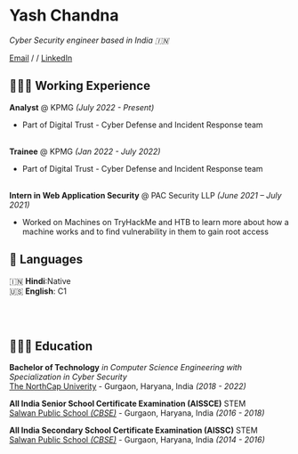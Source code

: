 # Yash Chandna

_Cyber Security engineer based in India 🇮🇳_ <br>

[Email](mailto:yashchandna@gmail.com) / / [LinkedIn](https://www.linkedin.com/in/yashchandna/) 

## 🧑🏻‍💻 Working Experience

**Analyst** @ KPMG _(July 2022 - Present)_ <br>
  - Part of Digital Trust - Cyber Defense and Incident Response team
<br><br>

**Trainee** @ KPMG _(Jan 2022 - July 2022)_ <br>
  - Part of Digital Trust - Cyber Defense and Incident Response team
<br><br>

**Intern in Web Application Security** @ PAC Security LLP _(June 2021 – July 2021)_
  - Worked on Machines on TryHackMe and HTB to learn more about how a machine works and to find vulnerability in them to gain root access

## 💬 Languages

🇮🇳 **Hindi**:Native<br>
🇺🇸 **English**: C1

<br><br>

## 👩🏼‍🎓 Education

**Bachelor of Technology** _in Computer Science Engineering with Specialization in Cyber Security_<br>
[The NorthCap Univerity](https://www.ncuindia.edu/) - Gurgaon, Haryana, India _(2018 - 2022)_

**All India Senior School Certificate Examination (AISSCE)** STEM<br>
[Salwan Public School _(CBSE)_](https://salwangurgaon.com) - Gurgaon, Haryana, India _(2016 - 2018)_

**All India Secondary School Certificate Examination (AISSC)** STEM<br>
[Salwan Public School _(CBSE)_](https://salwangurgaon.com) - Gurgaon, Haryana, India _(2014 - 2016)_
